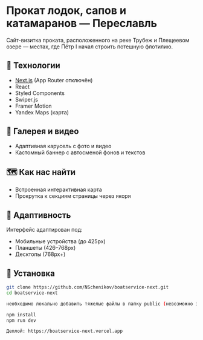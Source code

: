 # Прокат лодок, сапов и катамаранов — Переславль

Сайт-визитка проката, расположенного на реке Трубеж и Плещеевом озере — местах, где Пётр I начал строить потешную флотилию.

## 🚀 Технологии

- [Next.js](https://nextjs.org/) (App Router отключён)
- React
- Styled Components
- Swiper.js
- Framer Motion
- Yandex Maps (карта)

## 📸 Галерея и видео
- Адаптивная карусель с фото и видео
- Кастомный баннер с автосменой фонов и текстов

## 🗺 Как нас найти
- Встроенная интерактивная карта
- Прокрутка к секциям страницы через якоря

## 📱 Адаптивность
Интерфейс адаптирован под:
- Мобильные устройства (до 425px)
- Планшеты (426–768px)
- Десктопы (768px+)

## 🔧 Установка

```bash
git clone https://github.com/NSchenikov/boatservice-next.git
cd boatservice-next

необходимо локально добавить тяжелые файлы в папку public (невозможно запушить эти файлы в данный репозиторий). Ссылка на скачивание: https://disk.yandex.ru/d/Kzq9uF2Q8X_YMQ , при этом sitemap.xml и robots.txt лучше оставить в папке public без изменений

npm install
npm run dev

Деплой: https://boatservice-next.vercel.app